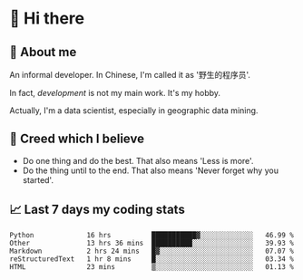 # 👋 Hi there

## :speech_balloon: About me

An informal developer. In Chinese, I'm called it as '野生的程序员'.

In fact, _development_ is not my main work. It's my hobby.

Actually, I'm a data scientist, especially in geographic data mining.

## :see_no_evil: Creed which I believe

- Do one thing and do the best. That also means 'Less is more'.
- Do the thing until to the end. That also means 'Never forget why you started'.

## :chart_with_upwards_trend: Last 7 days my coding stats

<!--START_SECTION:waka-->
```text
Python             16 hrs          ███████████▓░░░░░░░░░░░░░   46.99 % 
Other              13 hrs 36 mins  ██████████░░░░░░░░░░░░░░░   39.93 % 
Markdown           2 hrs 24 mins   █▓░░░░░░░░░░░░░░░░░░░░░░░   07.07 % 
reStructuredText   1 hr 8 mins     █░░░░░░░░░░░░░░░░░░░░░░░░   03.34 % 
HTML               23 mins         ▒░░░░░░░░░░░░░░░░░░░░░░░░   01.13 % 
```
<!--END_SECTION:waka-->
